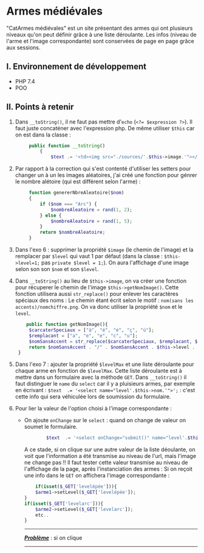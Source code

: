 # Armes médiévales

"CatArmes médiévales" est un site présentant des armes qui ont plusieurs niveaux qu'on peut définir grâce à une liste déroulante. Les infos (niveau de l'arme et l'image correspondante) sont conservées de page en page grâce aux sessions.

## I. Environnement de développement

* PHP 7.4
* POO

## II. Points à retenir
 
1. Dans `__toString()`, il ne faut pas mettre d'`echo` (`<?= $expression ?>`). Il faut juste concaténer avec l'expression php. De même utiliser `$this` car on est dans la classe :

   ```php
        public function __toString()
            {
                $text .= '<td><img src="./sources/'.$this->image.'"></td>';
   ```  
2. Par rapport à la correction qui s'est contenté d'utiliser les setters pour changer un à un les images aléatoires, j'ai créé une fonction pour génrer le nombre alétoire (qui est différent selon l'arme) :

   ```php
        function genererNbreAleatoire($nom)
        {
            if ($nom === "Arc") {
                $nombreAleatoire = rand(1, 2);
            } else {
                $nombreAleatoire = rand(1, 5);
            }
            return $nombreAleatoire;
        }
   ```
3. Dans l'exo 6 : supprimer la propriété `$image` (le chemin de l'image) et la remplacer par `$level` qui vaut 1 par défaut (dans la classe : `$this->level=1;` pas `private $level = 1;`). On aura l'affichage d'une image selon son son `$nom` et son `$level`.
4. Dans `__toString()` au lieu de `$this->image`, on va créer une fonction pour récuperer le chemin de l'image `$this->getNomImage()`. Cette fonction utilisera aussi `str_replace()` pour enlever les caractères spéciaux des noms : Le chemin étant écrit selon le motif : `nom(sans les accents)/nomchiffre.png`. On va donc utiliser la propriété `$nom` et le `level`.
   
   ```php
       public function getNomImage(){
        $carcaterSpeciaux = ["à", "é", "é", "ç", "ù"];
        $remplacant = ["a", "e", "e", "c", "u"];
        $nomSansAccent = str_replace($carcaterSpeciaux, $remplacant, $this->nom);
        return $nomSansAccent . "/" . $nomSansAccent . $this->level . ".png"; 
    }
   ```
   
5. Dans l'exo 7 : ajouter la propriété `$levelMax` et une liste déroulante pour chaque arme en fonction de `$levelMax`. Cette liste déroulante est à mettre dans un formulaire avec la méthode `GET`. Dans `__toString()` il faut distinguer le `name` du `select` car il y a pluisieurs armes, par exemple en écrivant : 
   `$text  .= '<select name="level'.$this->nom.'">';` :  c'est cette info qui sera véhiculée lors de soumission du formulaire.

6. Pour lier la valeur de l'option choisi à l'image correspondante : 
    - On ajoute `onChange` sur le `select` : quand on change de valeur on soumet le formulaire.
        ```php
                $text  .= '<select onChange="submit()" name="level'.$this->nom.'">';

        ```
        A ce stade, si on clique sur une autre valeur de la liste déoulante, on voit que l'information a été transmise au niveau de l'url, mais l'image ne change pas !! 
        Il faut tester cette valeur transmise au niveau de l'affichage de la page, après l'instanciation des armes : Si on reçoit une info dans le `GET` on affichera l'image correspondante :

        ```php
            if(isset($_GET['levelépée'])){
            $arme1->setLevel($_GET['levelépée']);
        }
        if(isset($_GET['levelarc'])){
            $arme2->setLevel($_GET['levelarc']);
            etc..
        }
        ```
        ***
        <ins>*__Problème__*</ins> : si on clique
        ***
